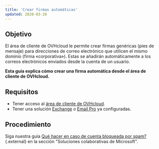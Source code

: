 ```yaml
---
title: 'Crear firmas automáticas'
updated: 2020-03-26
---
```


## Objetivo

El área de cliente de OVHcloud le permite crear firmas genéricas (pies de mensaje) para direcciones de correo electrónico que utilicen el mismo dominio (firma «corporativa»). Estas se añadirán automáticamente a los correos electrónicos enviados desde la cuenta de un usuario.

**Esta guía explica cómo crear una firma automática desde el área de cliente de OVHcloud.**

## Requisitos

- Tener acceso al [área de cliente de OVHcloud](https://www.ovh.com/auth/?action=gotomanager&from=https://www.ovh.es/&ovhSubsidiary=es).
- Tener una solución [Exchange](https://www.ovhcloud.com/es-es/emails/hosted-exchange/) o [Email Pro](/links/web/email-pro) ya configuradas.

## Procedimiento

Siga nuestra guía [Qué hacer en caso de cuenta bloqueada por spam?](/pages/web_cloud/email_and_collaborative_solutions/troubleshooting/locked_for_spam){.external} en la sección "Soluciones colaborativas de Microsoft".